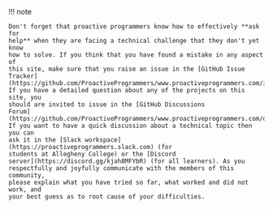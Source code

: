 !!! note

    Don't forget that proactive programmers know how to effectively **ask for
    help** when they are facing a technical challenge that they don't yet know
    how to solve. If you think that you have found a mistake in any aspect of
    this site, make sure that you raise an issue in the [GitHub Issue
    Tracker](https://github.com/ProactiveProgrammers/www.proactiveprogrammers.com/issues).
    If you have a detailed question about any of the projects on this site, you
    should are invited to issue in the [GitHub Discussions
    Forum](https://github.com/ProactiveProgrammers/www.proactiveprogrammers.com/discussions).
    If you want to have a quick discussion about a technical topic then you can
    ask it in the [Slack workspace](https://proactiveprogrammers.slack.com) (for
    students at Allegheny College) or the [Discord
    server](https://discord.gg/kjah8MFYbR) (for all learners). As you
    respectfully and joyfully communicate with the members of this community,
    please explain what you have tried so far, what worked and did not work, and
    your best guess as to root cause of your difficulties.
